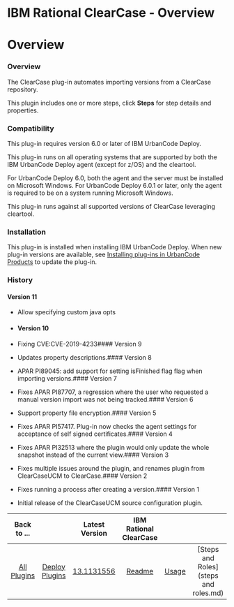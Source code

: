
IBM Rational ClearCase - Overview
=================================

# Overview


### Overview


The ClearCase plug-in automates importing versions from a ClearCase repository.

This plugin includes one or more steps, click **Steps** for step details and properties.

### Compatibility

This plug-in requires version 6.0 or later of IBM UrbanCode Deploy.

This plug-in runs on all operating systems that are supported by both the IBM UrbanCode Deploy agent (except for z/OS) and the cleartool.

For UrbanCode Deploy 6.0, both the agent and the server must be installed on Microsoft Windows. For UrbanCode Deploy 6.0.1 or later, only the agent is required to be on a system running Microsoft Windows.

This plug-in runs against all supported versions of ClearCase leveraging cleartool.

### Installation

This plug-in is installed when installing IBM UrbanCode Deploy. When new plug-in versions are available, see [Installing plug-ins in UrbanCode Products](https://community.ibm.com/community/user/wasdevops/blogs/laurel-dickson-bull1/2022/06/13/install-plugins "Installing plug-ins in UrbanCode Deploy") to update the plug-in.

### History

#### Version 11

* Allow specifying custom java opts

- #### Version 10

* Fixing CVE:CVE-2019-4233#### Version 9

* Updates property descriptions.#### Version 8

* APAR PI89045: add support for setting isFinished flag flag when importing versions.#### Version 7

* Fixes APAR PI87707, a regression where the user who requested a manual version import was not being tracked.#### Version 6

* Support property file encryption.#### Version 5

* Fixes APAR PI57417. Plug-in now checks the agent settings for acceptance of self signed certificates.#### Version 4

* Fixes APAR PI32513 where the plugin would only update the whole snapshot instead of the current view.#### Version 3

* Fixes multiple issues around the plugin, and renames plugin from ClearCaseUCM to ClearCase.#### Version 2

* Fixes running a process after creating a version.#### Version 1

* Initial release of the ClearCaseUCM source configuration plugin.

|Back to ...||Latest Version|IBM Rational ClearCase ||||
| :---: | :---: | :---: | :---: | :---: | :---: | :---: |
|[All Plugins](../../index.md)|[Deploy Plugins](../README.md)|[13.1131556](https://raw.githubusercontent.com/UrbanCode/IBM-UCD-PLUGINS/main/files/ClearCaseSourceConfig/ucd-ClearCaseSourceConfig-13.1131556.zip)|[Readme](README.md)|[Usage](usage.md)|[Steps and Roles](steps and roles.md)|[Downloads](downloads.md)|

